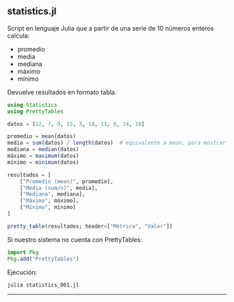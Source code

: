 ## statistics.jl

Script en lenguaje Julia que a partir de una serie de 10 números enteros calcula:

- promedio
- media
- mediana
- máximo
- mínimo

Devuelve resultados en formato tabla.

~~~Julia
using Statistics
using PrettyTables

datos = [12, 7, 9, 15, 3, 18, 11, 6, 14, 10]

promedio = mean(datos)
media = sum(datos) / length(datos)  # equivalente a mean, para mostrar ambas formas
mediana = median(datos)
máximo = maximum(datos)
mínimo = minimum(datos)

resultados = [
    ["Promedio (mean)", promedio],
    ["Media (sum/n)", media],
    ["Mediana", mediana],
    ["Máximo", máximo],
    ["Mínimo", mínimo]
]

pretty_table(resultados; header=["Métrica", "Valor"])
~~~

Si nuestro sistema no cuenta con PrettyTables:

~~~Julia
import Pkg
Pkg.add("PrettyTables")
~~~

Ejecución:

~~~Julia
julia statistics_001.jl
~~~

---
